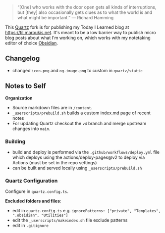 > “[One] who works with the door open gets all kinds of interruptions, but [they] also occasionally gets clues as to what the world is and what might be important.” — Richard Hamming

This [Quartz](https://quartz.jzhao.xyz/) fork is for publishing my Today I Learned blog at <https://til.maroukis.net>. It's meant to be a low barrier way to publish micro blog posts about what I'm working on, which works with my notetaking editor of choice [Obsidian](https://obsidian.md).

## Changelog
- changed `icon.png` and `og-image.png` to custom in `quartz/static`


## Notes to Self

**Organization**
- Source markdown files are in `/content`. 
- `_userscripts/prebuild.sh` builds a custom index.md page of recent notes
- For updating Quartz checkout the `v4` branch and merge upstream changes into `main`. 

### Building
- build and deploy is performed via the `.github/workflows/deploy.yml` file which deploys using the actions/deploy-pages@v2 to deploy via Actions (must be set in the repo settings)
- can be built and served locally using `_userscripts/prebuild.sh`

### Quartz Configuration
Configure in `quartz.config.ts`.

**Excluded folders and files**:
- edit in `quartz.config.ts` e.g. `ignorePatterns: ["private", "Templates", ".obsidian", "Utilities"]`
- edit the `_userscripts/makeindex.sh` file exclude patterns
- edit in `.gitignore` 